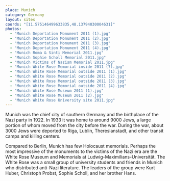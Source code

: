 ```yaml
---
place: Munich
category: Germany
layout: sites
coords: "[11.575146499633835,48.13794030004631]"
photos:
  - "Munich Deportation Monument 2011 (1).jpg"
  - "Munich Deportation Monument 2011 (2).jpg"
  - "Munich Deportation Monument 2011 (3).jpg"
  - "Munich Deportation Monument 2011 (4).jpg"
  - "Munich Roma & Sinti Memorial 2011.jpg"
  - "Munich Sophie Scholl Memorial 2011.jpg"
  - "Munich Victims of Nazism Memorial 2011.jpg"
  - "Munich White Rose Memorial inside 2011 (7).jpg"
  - "Munich White Rose Memorial outside 2011 (1).jpg"
  - "Munich White Rose Memorial outside 2011 (2).jpg"
  - "Munich White Rose Memorial outside 2011 (3).jpg"
  - "Munich White Rose Memorial outside 2011 (4).jpg"
  - "Munich White Rose Museum 2011 (1).jpg"
  - "Munich White Rose Museum 2011 (2).jpg"
  - "Munich White Rose University site 2011.jpg"
---
```

Munich was the chief city of southern Germany and the birthplace of the Nazi party in 1922. In 1933 it was home to around 9000 Jews, a large portion of whom moved from the city before the war. During the war, about 3000 Jews were deported to Riga, Lublin, Theresianstadt, and other transit camps and killing centers. 

Compared to Berlin, Munich has few Holocaust memorials. Perhaps the most impressive of the monuments to the victims of the Nazi era are the White Rose Museum and Memorials at Ludwig-Maximilians-Universität. The White Rose was a small group of university students and friends in Munich who distributed anti-Nazi literature. The leaders of the group were Kurt Huber, Christoph Probst, Sophie Scholl, and her brother Hans.